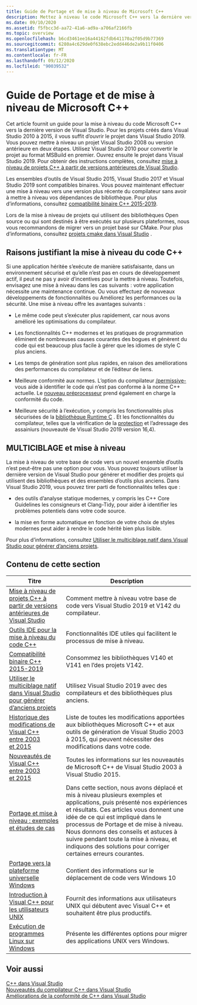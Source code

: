 ```yaml
---
title: Guide de Portage et de mise à niveau de Microsoft C++
description: Mettez à niveau le code Microsoft C++ vers la dernière version de Visual Studio.
ms.date: 09/10/2020
ms.assetid: f5fbcc3d-aa72-41a6-ad9a-a706af2166fb
ms.topic: overview
ms.openlocfilehash: b6cd3461ee16a44162fdb641170a2f05d9b77369
ms.sourcegitcommit: 6280a4c629de0f638ebc2edd446de2a9b11f0406
ms.translationtype: MT
ms.contentlocale: fr-FR
ms.lasthandoff: 09/12/2020
ms.locfileid: "90039532"
---
```

# <a name="microsoft-c-porting-and-upgrading-guide"></a>Guide de Portage et de mise à niveau de Microsoft C++

Cet article fournit un guide pour la mise à niveau du code Microsoft C++ vers la dernière version de Visual Studio. Pour les projets créés dans Visual Studio 2010 à 2015, il vous suffit d’ouvrir le projet dans Visual Studio 2019. Vous pouvez mettre à niveau un projet Visual Studio 2008 ou version antérieure en deux étapes. Utilisez Visual Studio 2010 pour convertir le projet au format MSBuild en premier. Ouvrez ensuite le projet dans Visual Studio 2019. Pour obtenir des instructions complètes, consultez [mise à niveau de projets C++ à partir de versions antérieures de Visual Studio](upgrading-projects-from-earlier-versions-of-visual-cpp.md).

Les ensembles d’outils de Visual Studio 2015, Visual Studio 2017 et Visual Studio 2019 sont compatibles binaires. Vous pouvez maintenant effectuer une mise à niveau vers une version plus récente du compilateur sans avoir à mettre à niveau vos dépendances de bibliothèque. Pour plus d’informations, consultez [compatibilité binaire C++ 2015-2019](binary-compat-2015-2017.md).

Lors de la mise à niveau de projets qui utilisent des bibliothèques Open source ou qui sont destinés à être exécutés sur plusieurs plateformes, nous vous recommandons de migrer vers un projet basé sur CMake. Pour plus d’informations, consultez [projets cmake dans Visual Studio](../build/cmake-projects-in-visual-studio.md) .

## <a name="reasons-to-upgrade-c-code"></a>Raisons justifiant la mise à niveau du code C++

Si une application héritée s’exécute de manière satisfaisante, dans un environnement sécurisé et qu’elle n’est pas en cours de développement actif, il peut ne pas y avoir d’incentives pour la mettre à niveau. Toutefois, envisagez une mise à niveau dans les cas suivants : votre application nécessite une maintenance continue. Ou vous effectuez de nouveaux développements de fonctionnalités ou Améliorez les performances ou la sécurité. Une mise à niveau offre les avantages suivants :

- Le même code peut s’exécuter plus rapidement, car nous avons amélioré les optimisations du compilateur.

- Les fonctionnalités C++ modernes et les pratiques de programmation éliminent de nombreuses causes courantes des bogues et génèrent du code qui est beaucoup plus facile à gérer que les idiomes de style C plus anciens.

- Les temps de génération sont plus rapides, en raison des améliorations des performances du compilateur et de l’éditeur de liens.

- Meilleure conformité aux normes. L’option du compilateur [/permissive-](../build/reference/permissive-standards-conformance.md) vous aide à identifier le code qui n’est pas conforme à la norme C++ actuelle. Le [nouveau préprocesseur](../preprocessor/preprocessor-experimental-overview.md) prend également en charge la conformité du code.

- Meilleure sécurité à l’exécution, y compris les fonctionnalités plus sécurisées de la [bibliothèque Runtime C](../c-runtime-library/security-features-in-the-crt.md) . Et les fonctionnalités du compilateur, telles que la vérification de la [protection](../build/reference/guard-enable-guard-checks.md) et l’adressage des assainiurs (nouveauté de Visual Studio 2019 version 16,4).

## <a name="multitargeting-vs-upgrading"></a>MULTICIBLAGE et mise à niveau

La mise à niveau de votre base de code vers un nouvel ensemble d’outils n’est peut-être pas une option pour vous. Vous pouvez toujours utiliser la dernière version de Visual Studio pour générer et modifier des projets qui utilisent des bibliothèques et des ensembles d’outils plus anciens. Dans Visual Studio 2019, vous pouvez tirer parti de fonctionnalités telles que :

- des outils d’analyse statique modernes, y compris les C++ Core Guidelines les consigneurs et Clang-Tidy, pour aider à identifier les problèmes potentiels dans votre code source.

- la mise en forme automatique en fonction de votre choix de styles modernes peut aider à rendre le code hérité bien plus lisible.

Pour plus d’informations, consultez [Utiliser le multiciblage natif dans Visual Studio pour générer d’anciens projets](use-native-multi-targeting.md).

## <a name="in-this-section"></a>Contenu de cette section

|Titre|Description|
|-----------|-----------------|
|[Mise à niveau de projets C++ à partir de versions antérieures de Visual Studio](upgrading-projects-from-earlier-versions-of-visual-cpp.md)|Comment mettre à niveau votre base de code vers Visual Studio 2019 et V142 du compilateur.|
|[Outils IDE pour la mise à niveau du code C++](ide-tools-for-upgrading-code.md)|Fonctionnalités IDE utiles qui facilitent le processus de mise à niveau.|
|[Compatibilité binaire C++ 2015-2019](binary-compat-2015-2017.md)|Consommez les bibliothèques V140 et V141 en l’des projets V142.|
|[Utiliser le multiciblage natif dans Visual Studio pour générer d’anciens projets](use-native-multi-targeting.md)|Utilisez Visual Studio 2019 avec des compilateurs et des bibliothèques plus anciens.|
|[Historique des modifications de Visual C++ entre 2003 et 2015](visual-cpp-change-history-2003-2015.md)|Liste de toutes les modifications apportées aux bibliothèques Microsoft C++ et aux outils de génération de Visual Studio 2003 à 2015, qui peuvent nécessiter des modifications dans votre code.|
|[Nouveautés de Visual C++ entre 2003 et 2015](visual-cpp-what-s-new-2003-through-2015.md)|Toutes les informations sur les nouveautés de Microsoft C++ de Visual Studio 2003 à Visual Studio 2015.|
|[Portage et mise à niveau : exemples et études de cas](porting-and-upgrading-examples-and-case-studies.md)|Dans cette section, nous avons déplacé et mis à niveau plusieurs exemples et applications, puis présenté nos expériences et résultats. Ces articles vous donnent une idée de ce qui est impliqué dans le processus de Portage et de mise à niveau. Nous donnons des conseils et astuces à suivre pendant toute la mise à niveau, et indiquons des solutions pour corriger certaines erreurs courantes.|
|[Portage vers la plateforme universelle Windows](porting-to-the-universal-windows-platform-cpp.md)|Contient des informations sur le déplacement de code vers Windows 10|
|[Introduction à Visual C++ pour les utilisateurs UNIX](introduction-to-visual-cpp-for-unix-users.md)|Fournit des informations aux utilisateurs UNIX qui débutent avec Visual C++ et souhaitent être plus productifs.|
|[Exécution de programmes Linux sur Windows](porting-from-unix-to-win32.md)|Présente les différentes options pour migrer des applications UNIX vers Windows.|

## <a name="see-also"></a>Voir aussi

[C++ dans Visual Studio](../overview/visual-cpp-in-visual-studio.md)<br/>
[Nouveautés du compilateur C++ dans Visual Studio](../overview/what-s-new-for-visual-cpp-in-visual-studio.md)<br/>
[Améliorations de la conformité de C++ dans Visual Studio](../overview/cpp-conformance-improvements.md)<br/>
